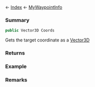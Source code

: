 ← [Index](Api-Index) ← [MyWaypointInfo](Sandbox.ModAPI.Ingame.MyWaypointInfo)

### Summary

```csharp
public Vector3D Coords
```

Gets the target coordinate as a [Vector3D](VRageMath.Vector3D) 

### Returns

### Example

### Remarks

